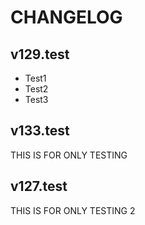 # CHANGELOG

## v129.test
- Test1
- Test2
- Test3

## v133.test
THIS IS FOR ONLY TESTING

## v127.test
THIS IS FOR ONLY TESTING 2

